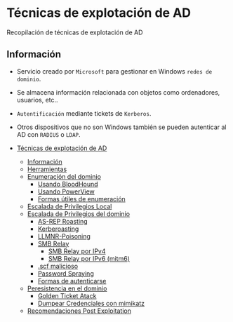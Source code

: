 # Técnicas de explotación de AD
Recopilación de técnicas de explotación de AD

## Información
- Servicio creado por `Microsoft` para gestionar en Windows `redes de dominio`.
- Se almacena información relacionada con objetos como ordenadores, usuarios, etc..
- `Autentificación` mediante tickets de `Kerberos`. 
- Otros dispositivos que no son Windows también se pueden autenticar al AD con `RADIUS` o `LDAP`.

- [Técnicas de explotación de AD](#Técnicas-de-Explotación-de-AD)
  - [Información](#Información)
  - [Herramientas](#Herramientas)
  - [Enumeración del dominio](/Apuntes-AD/Enumeracion-dominio)
    - [Usando BloodHound](/Apuntes-AD/Enumeracion-dominio/BloodHound)
    - [Usando PowerView](/Apuntes-AD/Enumeracion-dominio/PowerView)
    - [Formas útiles de enumeración](/Apuntes-AD/Enumeración)
  - [Escalada de Privilegios Local](/Apuntes-AD/Local-privesc)
  - [Escalada de Privilegios del dominio](/Apuntes-AD/Domain-privesc/#Escalada-de-Privilegios-del-dominio)
    - [AS-REP Roasting](/Apuntes-AD/Domain-privesc/AS-REP-Roasting)
    - [Kerberoasting](/Apuntes-AD/Domain-privesc/Kerberoasting)
    - [LLMNR-Poisoning](/Apuntes-AD/Domain-privesc/LLMNR-Poisoning)
    - [SMB Relay](/Apuntes-AD/Domain-privesc/SMB-Relay)
       - [SMB Relay por IPv4](/Apuntes-AD/Domain-privesc/SMB-Relay/#Efectuar-un-SMB-Relay-por-IPv4)
       - [SMB Relay por IPv6 (mitm6)](/Apuntes-AD/Domain-privesc/SMB-Relay/#Ejecutar-comandos-mediante-un-SMB-Relay-por-IPv6)
    - [.scf malicioso](/Apuntes-AD/Domain-privesc/scf-malicioso)
    - [Password Spraying](/Apuntes-AD/Domain-privesc/Password-spraying)
    - [Formas de autenticarse](/Apuntes-AD/Autenticaciones)
  - [Peresistencia en el dominio](/Apuntes-AD/Domain-persistence)
    - [Golden Ticket Atack](/Apuntes-AD/Domain-persistence/Golden-ticket-atack)
    - [Dumpear Credenciales con mimikatz](/Apuntes-AD/Domain-persistence/Dumpear-mimikatz)
  - [Recomendaciones Post Exploitation](/Apuntes-AD/Domain-persistence/Post-Exploitation)

